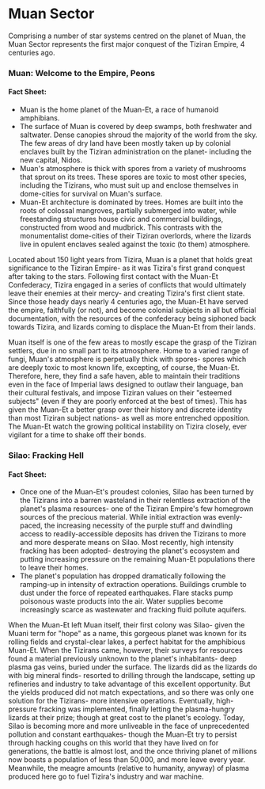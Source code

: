 # Muan Sector
Comprising a number of star systems centred on the planet of Muan, the Muan Sector represents the first major conquest of the Tiziran Empire, 4 centuries ago.

### Muan: Welcome to the Empire, Peons
#### Fact Sheet:
* Muan is the home planet of the Muan-Et, a race of humanoid amphibians.
* The surface of Muan is covered by deep swamps, both freshwater and saltwater. Dense canopies shroud the majority of the world from the sky. The few areas of dry land have been mostly taken up by colonial enclaves built by the Tiziran administration on the planet- including the new capital, Nidos.
* Muan's atmosphere is thick with spores from a variety of mushrooms that sprout on its trees. These spores are toxic to most other species, including the Tizirans, who must suit up and enclose themselves in dome-cities for survival on Muan's surface.
* Muan-Et architecture is dominated by trees. Homes are built into the roots of colossal mangroves, partially submerged into water, while freestanding structures house civic and commercial buildings, constructed from wood and mudbrick. This contrasts with the monumentalist dome-cities of their Tiziran overlords, where the lizards live in opulent enclaves sealed against the toxic (to them) atmosphere.

Located about 150 light years from Tizira, Muan is a planet that holds great significance to the Tiziran Empire- as it was Tizira's first grand conquest after taking to the stars. Following first contact with the Muan-Et Confederacy, Tizira engaged in a series of conflicts that would ultimately leave their enemies at their mercy- and creating Tizira's first client state. Since those heady days nearly 4 centuries ago, the Muan-Et have served the empire, faithfully (or not), and become colonial subjects in all but official documentation, with the resources of the confederacy being siphoned back towards Tizira, and lizards coming to displace the Muan-Et from their lands.

Muan itself is one of the few areas to mostly escape the grasp of the Tiziran settlers, due in no small part to its atmosphere. Home to a varied range of fungi, Muan's atmosphere is perpetually thick with spores- spores which are deeply toxic to most known life, excepting, of course, the Muan-Et. Therefore, here, they find a safe haven, able to maintain their traditions even in the face of Imperial laws designed to outlaw their language, ban their cultural festivals, and impose Tiziran values on their "esteemed subjects" (even if they are poorly enforced at the best of times). This has given the Muan-Et a better grasp over their history and discrete identity than most Tiziran subject nations- as well as more entrenched opposition. The Muan-Et watch the growing political instability on Tizira closely, ever vigilant for a time to shake off their bonds.

### Silao: Fracking Hell
#### Fact Sheet:
* Once one of the Muan-Et's proudest colonies, Silao has been turned by the Tizirans into a barren wasteland in their relentless extraction of the planet's plasma resources- one of the Tiziran Empire's few homegrown sources of the precious material. While initial extraction was evenly-paced, the increasing necessity of the purple stuff and dwindling access to readily-accessible deposits has driven the Tizirans to more and more desperate means on Silao. Most recently, high intensity fracking has been adopted- destroying the planet's ecosystem and putting increasing pressure on the remaining Muan-Et populations there to leave their homes.
* The planet's population has dropped dramatically following the ramping-up in intensity of extraction operations. Buildings crumble to dust under the force of repeated earthquakes. Flare stacks pump poisonous waste products into the air. Water supplies become increasingly scarce as wastewater and fracking fluid pollute aquifers.

When the Muan-Et left Muan itself, their first colony was Silao- given the Muani term for "hope" as a name, this gorgeous planet was known for its rolling fields and crystal-clear lakes, a perfect habitat for the amphibious Muan-Et. When the Tizirans came, however, their surveys for resources found a material previously unknown to the planet's inhabitants- deep plasma gas veins, buried under the surface. The lizards did as the lizards do with big mineral finds- resorted to drilling through the landscape, setting up refineries and industry to take advantage of this excellent opportunity. But the yields produced did not match expectations, and so there was only one solution for the Tizirans- more intensive operations. Eventually, high-pressure fracking was implemented, finally letting the plasma-hungry lizards at their prize; though at great cost to the planet's ecology. Today, Silao is becoming more and more unliveable in the face of unprecedented pollution and constant earthquakes- though the Muan-Et try to persist through hacking coughs on this world that they have lived on for generations, the battle is almost lost, and the once thriving planet of millions now boasts a population of less than 50,000, and more leave every year. Meanwhile, the meagre amounts (relative to humanity, anyway) of plasma produced here go to fuel Tizira's industry and war machine.
